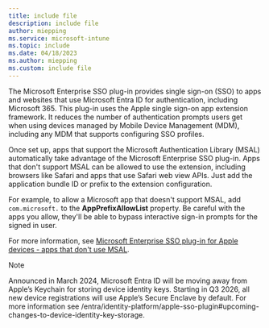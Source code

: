 ```yaml
---
title: include file
description: include file
author: miepping
ms.service: microsoft-intune
ms.topic: include
ms.date: 04/18/2023
ms.author: miepping
ms.custom: include file
---
```


<!-- This include file is used in the Apple Enterprise SSO deployment guide docs. 4.10.2023 (mandia): Removed 'preview'. -->

The Microsoft Enterprise SSO plug-in provides single sign-on (SSO) to apps and websites that use Microsoft Entra ID for authentication, including Microsoft 365. This plug-in uses the Apple single sign-on app extension framework. It reduces the number of authentication prompts users get when using devices managed by Mobile Device Management (MDM), including any MDM that supports configuring SSO profiles.

Once set up, apps that support the Microsoft Authentication Library (MSAL) automatically take advantage of the Microsoft Enterprise SSO plug-in. Apps that don't support MSAL can be allowed to use the extension, including browsers like Safari and apps that use Safari web view APIs. Just add the application bundle ID or prefix to the extension configuration.

For example, to allow a Microsoft app that doesn't support MSAL, add `com.microsoft.` to the **AppPrefixAllowList** property. Be careful with the apps you allow, they'll be able to bypass interactive sign-in prompts for the signed in user.

For more information, see [Microsoft Enterprise SSO plug-in for Apple devices - apps that don't use MSAL](/azure/active-directory/develop/apple-sso-plugin#applications-that-dont-use-msal).

> [!NOTE]
> Announced in March 2024, Microsoft Entra ID will be moving away from Apple’s Keychain for storing device identity keys. Starting in Q3 2026, all new device registrations will use Apple’s Secure Enclave by default. For more information see /entra/identity-platform/apple-sso-plugin#upcoming-changes-to-device-identity-key-storage. 

